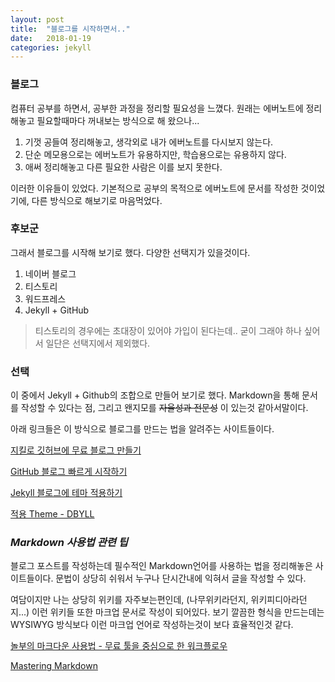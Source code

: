 ```yaml
---
layout: post
title:  "블로그를 시작하면서.."
date:   2018-01-19
categories: jekyll
---
```



### 블로그
컴퓨터 공부를 하면서, 공부한 과정을 정리할 필요성을 느꼈다. 원래는 에버노트에 정리해놓고 필요할때마다 꺼내보는 방식으로 해 왔으나...

1. 기껏 공들여 정리해놓고, 생각외로 내가 에버노트를 다시보지 않는다.
2. 단순 메모용으로는 에버노트가 유용하지만, 학습용으로는 유용하지 않다.
3. 애써 정리해놓고 다른 필요한 사람은 이를 보지 못한다.

이러한 이유들이 있었다.
기본적으로 공부의 목적으로 에버노트에 문서를 작성한 것이었기에, 다른 방식으로 해보기로 마음먹었다.


### 후보군
그래서 블로그를 시작해 보기로 했다. 다양한 선택지가 있을것이다.

1. 네이버 블로그
2. 티스토리
3. 워드프레스
4. Jekyll + GitHub 
> 티스토리의 경우에는 초대장이 있어야 가입이 된다는데.. 굳이 그래야 하나 싶어서 일단은 선택지에서 제외했다.


### 선택
이 중에서 Jekyll + Github의 조합으로 만들어 보기로 했다.
Markdown을 통해 문서를 작성할 수 있다는 점, 그리고 왠지모를 ~~자율성과 전문성~~ 이 있는것 같아서말이다.


아래 링크들은 이 방식으로 블로그를 만드는 법을 알려주는 사이트들이다. 

[지킬로 깃허브에 무료 블로그 만들기](https://nolboo.kim/blog/2013/10/15/free-blog-with-github-jekyll/)

[GitHub 블로그 빠르게 시작하기](http://thdev.net/653)

[Jekyll 블로그에 테마 적용하기](http://my2kong.net/2016/07/07/jekyll-blogging-theme/)

[적용 Theme - DBYLL](https://github.com/dbtek/dbyll)




### _Markdown 사용법 관련 팁_
블로그 포스트를 작성하는데 필수적인 Markdown언어를 사용하는 법을 정리해놓은 사이트들이다. 문법이 상당히 쉬워서 누구나 단시간내에 익혀서 글을 작성할 수 있다.

여담이지만 나는 상당히 위키를 자주보는편인데, (나무위키라던지, 위키피디아라던지...) 이런 위키들 또한 마크업 문서로 작성이 되어있다. 보기 깔끔한 형식을 만드는데는 WYSIWYG 방식보다 이런 마크업 언어로 작성하는것이 보다 효율적인것 같다.


[놀부의 마크다운 사용법 - 무료 툴을 중심으로 한 워크플로우](https://nolboo.kim/blog/2014/04/15/how-to-use-markdown/)

[Mastering Markdown](https://guides.github.com/features/mastering-markdown/)

